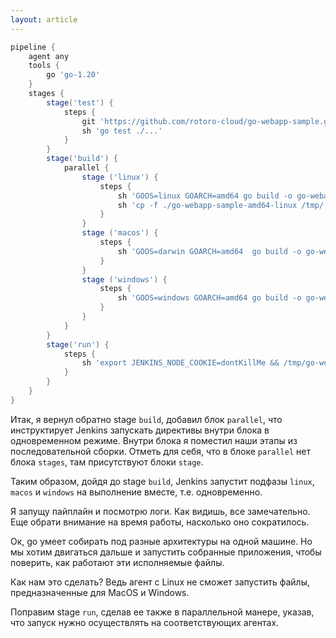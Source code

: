 ```yaml
---
layout: article
---
```


```groovy
pipeline {
    agent any
    tools {
        go 'go-1.20'
    }
    stages {
        stage('test') {
            steps {
                git 'https://github.com/rotoro-cloud/go-webapp-sample.git'
                sh 'go test ./...'
            }
        }
        stage('build') {
            parallel {
                stage ('linux') {
                    steps {
                        sh 'GOOS=linux GOARCH=amd64 go build -o go-webapp-sample-amd64-linux .'
                        sh 'cp -f ./go-webapp-sample-amd64-linux /tmp/'
                    }
                }
                stage ('macos') {
                    steps {
                        sh 'GOOS=darwin GOARCH=amd64  go build -o go-webapp-sample-amd64-darwin .'
                    }
                }
                stage ('windows') {
                    steps {
                        sh 'GOOS=windows GOARCH=amd64 go build -o go-webapp-sample-amd64.exe .'
                    }
                }
            }
        }
        stage('run') {
            steps {
                sh 'export JENKINS_NODE_COOKIE=dontKillMe && /tmp/go-webapp-sample-amd64-linux &'
            }
        }
    }
}
```

Итак, я вернул обратно stage `build`, добавил блок `parallel`, что инструктирует Jenkins запускать директивы внутри блока в одновременном режиме. Внутри блока я поместил наши этапы из последовательной сборки. Отметь для себя, что в блоке `parallel` нет блока `stages`, там присутствуют блоки `stage`.

Таким образом, дойдя до stage `build`, Jenkins запустит подфазы `linux`, `macos` и `windows` на выполнение вместе, т.е. одновременно.

Я запущу пайплайн и посмотрю логи. Как видишь, все замечательно. Еще обрати внимание на время работы, насколько оно сократилось.

Ок, go умеет собирать под разные архитектуры на одной машине. Но мы хотим двигаться дальше и запустить собранные приложения, чтобы поверить, как работают эти исполняемые файлы. 

Как нам это сделать? Ведь агент с Linux не сможет запустить файлы, предназначенные для MacOS и Windows.

Поправим stage `run`, сделав ее также в параллельной манере, указав, что запуск нужно осуществлять на соответствующих агентах.

